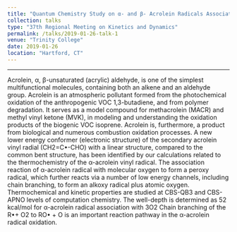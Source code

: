 ```yaml
---
title: "Quantum Chemistry Study on α- and β- Acrolein Radicals Associated with Molecular Oxygen"
collection: talks
type: "37th Regional Meeting on Kinetics and Dynamics"
permalink: /talks/2019-01-26-talk-1
venue: "Trinity College"
date: 2019-01-26
location: "Hartford, CT"
---
```

---

Acrolein, α, β-unsaturated (acrylic) aldehyde, is one of the simplest multifunctional molecules, containing both an alkene and an aldehyde group. Acrolein is an atmospheric pollutant formed from the photochemical oxidation of the anthropogenic VOC 1,3-butadiene, and from polymer degradation. It serves as a model compound for methacrolein (MACR) and methyl vinyl ketone (MVK), in modeling and understanding the oxidation products of the biogenic VOC isoprene. Acrolein is, furthermore, a product from biological and numerous combustion oxidation processes. A new lower energy conformer (electronic structure) of the secondary acrolein vinyl radial (CH2=C•-CHO) with a linear structure, compared to the common bent structure, has been identified by our calculations related to the thermochemistry of the α-acrolein vinyl radical. The association reaction of α-acrolein radical with molecular oxygen to form a peroxy radical, which further reacts via a number of low energy channels, including chain branching, to form an alkoxy radical plus atomic oxygen. Thermochemical and kinetic properties are studied at CBS-QB3 and CBS-APNO levels of computation chemistry. The well-depth is determined as 52 kcal/mol for α-acrolein radical association with 3O2 Chain branching of the R•+ O2 to RO• + O is an important reaction pathway in the α-acrolein radical oxidation.
